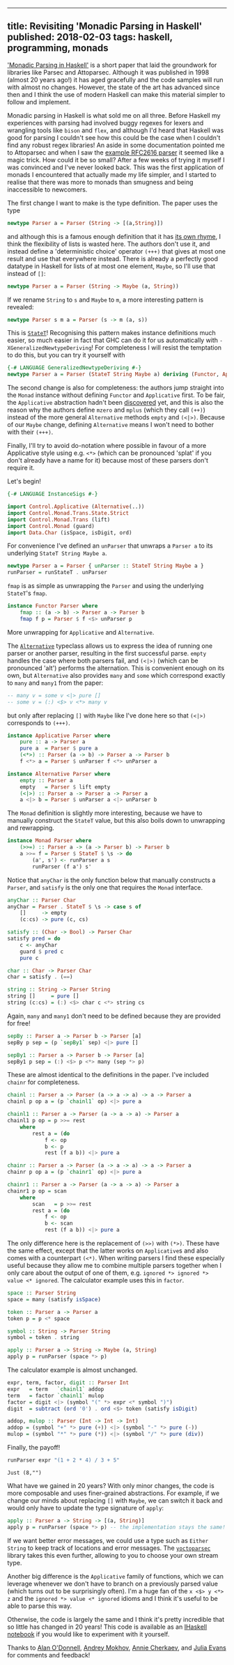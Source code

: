--------------------------------------------------------------------------------
title: Revisiting 'Monadic Parsing in Haskell'
published: 2018-02-03
tags: haskell, programming, monads
--------------------------------------------------------------------------------

['Monadic Parsing in Haskell'](http://www.cs.nott.ac.uk/~pszgmh/pearl.pdf) is a short paper that laid the groundwork for libraries like Parsec and Attoparsec. Although it was published in 1998 (almost 20 years ago!) it has aged gracefully and the code samples will run with almost no changes. However, the state of the art has advanced since then and I think the use of modern Haskell can make this material simpler to follow and implement.

Monadic parsing in Haskell is what sold me on all three. Before Haskell my experiences with parsing had involved buggy regexes for lexers and wrangling tools like `bison` and `flex`, and although I'd heard that Haskell was good for parsing I couldn't see how this could be the case when I couldn't find any robust regex libraries! An aside in some documentation pointed me to Attoparsec and when I saw the [example RFC2616 parser](https://github.com/bos/attoparsec/blob/master/examples/RFC2616.hs) it seemed like a magic trick. How could it be so small? After a few weeks of trying it myself I was convinced and I've never looked back. This was the first application of monads I encountered that actually made my life simpler, and I started to realise that there was more to monads than smugness and being inaccessible to newcomers.

The first change I want to make is the type definition. The paper uses the type

```haskell
newtype Parser a = Parser (String -> [(a,String)])
```

and although this is a famous enough definition that it has [its own rhyme](http://www.willamette.edu/~fruehr/haskell/seuss.html), I think the flexibility of lists is wasted here. The authors don't use it, and instead define a 'deterministic choice' operator `(+++)` that gives at most one result and use that everywhere instead. There is already a perfectly good datatype in Haskell for lists of at most one element, `Maybe`, so I'll use that instead of `[]`:

```haskell
newtype Parser a = Parser (String -> Maybe (a, String))
```

If we rename `String` to `s` and `Maybe` to `m`,  a more interesting pattern is revealed:

```haskell
newtype Parser s m a = Parser (s -> m (a, s))
```

This is [`StateT`](https://hackage.haskell.org/package/transformers/docs/Control-Monad-Trans-State-Strict.html#t:StateT)! Recognising this pattern makes instance definitions much easier, so much easier in fact that GHC can do it for us automatically with `-XGeneralizedNewtypeDeriving`! For completeness I will resist the temptation to do this, but you can try it yourself with

```haskell
{-# LANGUAGE GeneralizedNewtypeDeriving #-}
newtype Parser a = Parser (StateT String Maybe a) deriving (Functor, Applicative, Alternative, Monad)
```

The second change is also for completeness: the authors jump straight into the `Monad` instance without defining `Functor` and `Applicative` first. To be fair, the `Applicative` abstraction hadn't been [discovered](http://www.staff.city.ac.uk/~ross/papers/Applicative.html) yet, and this is also the reason why the authors define `mzero` and `mplus` (which they call `(++)`) instead of the more general `Alternative` methods `empty` and `(<|>)`. Because of our `Maybe` change, defining `Alternative` means I won't need to bother with their `(+++)`.

Finally, I'll try to avoid do-notation where possible in favour of a more Applicative style using e.g. `<*>` (which can be pronounced 'splat' if you don't already have a name for it) because most of these parsers don't require it.

Let's begin!


```haskell
{-# LANGUAGE InstanceSigs #-}

import Control.Applicative (Alternative(..))
import Control.Monad.Trans.State.Strict
import Control.Monad.Trans (lift)
import Control.Monad (guard)
import Data.Char (isSpace, isDigit, ord)
```

For convenience I've defined an `unParser` that unwraps a `Parser a` to its underlying `StateT String Maybe a`.


```haskell
newtype Parser a = Parser { unParser :: StateT String Maybe a }
runParser = runStateT . unParser
```

`fmap` is as simple as unwrapping the `Parser` and using the underlying `StateT`'s `fmap`.


```haskell
instance Functor Parser where
    fmap :: (a -> b) -> Parser a -> Parser b
    fmap f p = Parser $ f <$> unParser p
```

More unwrapping for `Applicative` and `Alternative`.

The [`Alternative`](https://hackage.haskell.org/package/base/docs/Control-Applicative.html#t:Alternative) typeclass allows us to express the idea of running one parser or another parser, resulting in the first successful parse. `empty` handles the case where both parsers fail, and `(<|>)` (which can be pronounced 'alt') performs the alternation. This is convenient enough on its own, but `Alternative` also provides `many` and `some` which correspond exactly to `many` and `many1` from the paper:

```haskell
-- many v = some v <|> pure []
-- some v = (:) <$> v <*> many v
```

but only after replacing `[]` with `Maybe` like I've done here so that `(<|>)` corresponds to `(+++)`. 


```haskell
instance Applicative Parser where
    pure :: a -> Parser a
    pure a  = Parser $ pure a
    (<*>) :: Parser (a -> b) -> Parser a -> Parser b
    f <*> a = Parser $ unParser f <*> unParser a

instance Alternative Parser where
    empty :: Parser a
    empty   = Parser $ lift empty
    (<|>) :: Parser a -> Parser a -> Parser a
    a <|> b = Parser $ unParser a <|> unParser b
```

The `Monad` definition is slightly more interesting, because we have to manually construct the `StateT` value, but this also boils down to unwrapping and rewrapping.


```haskell
instance Monad Parser where
    (>>=) :: Parser a -> (a -> Parser b) -> Parser b
    a >>= f = Parser $ StateT $ \s -> do
        (a', s') <- runParser a s
        runParser (f a') s'
```

Notice that `anyChar` is the only function below that manually constructs a `Parser`, and `satisfy` is the only one that requires the `Monad` interface.


```haskell
anyChar :: Parser Char
anyChar = Parser . StateT $ \s -> case s of
    []     -> empty
    (c:cs) -> pure (c, cs)

satisfy :: (Char -> Bool) -> Parser Char
satisfy pred = do
    c <- anyChar
    guard $ pred c
    pure c

char :: Char -> Parser Char
char = satisfy . (==)

string :: String -> Parser String
string []     = pure []
string (c:cs) = (:) <$> char c <*> string cs
```

Again, `many` and `many1` don't need to be defined because they are provided for free!


```haskell
sepBy :: Parser a -> Parser b -> Parser [a]
sepBy p sep = (p `sepBy1` sep) <|> pure []

sepBy1 :: Parser a -> Parser b -> Parser [a]
sepBy1 p sep = (:) <$> p <*> many (sep *> p)
```

These are almost identical to the definitions in the paper. I've included `chainr` for completeness.


```haskell
chainl :: Parser a -> Parser (a -> a -> a) -> a -> Parser a
chainl p op a = (p `chainl1` op) <|> pure a

chainl1 :: Parser a -> Parser (a -> a -> a) -> Parser a
chainl1 p op = p >>= rest
    where 
        rest a = (do
            f <- op
            b <- p
            rest (f a b)) <|> pure a

chainr :: Parser a -> Parser (a -> a -> a) -> a -> Parser a
chainr p op a = (p `chainr1` op) <|> pure a

chainr1 :: Parser a -> Parser (a -> a -> a) -> Parser a
chainr1 p op = scan
    where
        scan   = p >>= rest
        rest a = (do
            f <- op
            b <- scan
            rest (f a b)) <|> pure a
```

The only difference here is the replacement of `(>>)` with `(*>)`. These have the same effect, except that the latter works on `Applicative`s and also comes with a counterpart `(<*)`. When writing parsers I find these especially useful because they allow me to combine multiple parsers together when I only care about the output of one of them, e.g. `ignored *> ignored *> value <* ignored`. The calculator example uses this in `factor`.


```haskell
space :: Parser String
space = many (satisfy isSpace)

token :: Parser a -> Parser a
token p = p <* space

symbol :: String -> Parser String
symbol = token . string

apply :: Parser a -> String -> Maybe (a, String)
apply p = runParser (space *> p)
```

The calculator example is almost unchanged.


```haskell
expr, term, factor, digit :: Parser Int
expr   = term   `chainl1` addop
term   = factor `chainl1` mulop
factor = digit <|> (symbol "(" *> expr <* symbol ")")
digit  = subtract (ord '0') . ord <$> token (satisfy isDigit)

addop, mulop :: Parser (Int -> Int -> Int)
addop = (symbol "+" *> pure (+)) <|> (symbol "-" *> pure (-))
mulop = (symbol "*" *> pure (*)) <|> (symbol "/" *> pure (div))
```

Finally, the payoff!


```haskell
runParser expr "(1 + 2 * 4) / 3 + 5"
```


    Just (8,"")


What have we gained in 20 years? With only minor changes, the code is more composable and uses finer-grained abstractions. For example, if we change our minds about replacing `[]` with `Maybe`, we can switch it back and would only have to update the type signature of `apply`:

```haskell
apply :: Parser a -> String -> [(a, String)]
apply p = runParser (space *> p) -- the implementation stays the same!
```

If we want better error messages, we could use a type such as `Either String` to keep track of locations and error messages. The [`yoctoparsec`](http://hackage.haskell.org/package/yoctoparsec) library takes this even further, allowing to you to choose your own stream type.

Another big difference is the `Applicative` family of functions, which we can leverage whenever we don't have to branch on a previously parsed value (which turns out to be surprisingly often). I'm a huge fan of the `x <$> y <*> z` and the `ignored *> value <* ignored` idioms and I think it's useful to be able to parse this way.

Otherwise, the code is largely the same and I think it's pretty incredible that so little has changed in 20 years! This code is available as an [IHaskell notebook](https://github.com/vaibhavsagar/notebooks/blob/master/revisiting-monadic-parsing-haskell/Parser.ipynb) if you would like to experiment with it yourself.

Thanks to [Alan O'Donnell](https://github.com/cqfd), [Andrey Mokhov](https://blogs.ncl.ac.uk/andreymokhov/), [Annie Cherkaev](https://anniecherkaev.com/), and [Julia Evans](https://jvns.ca/) for comments and feedback!
